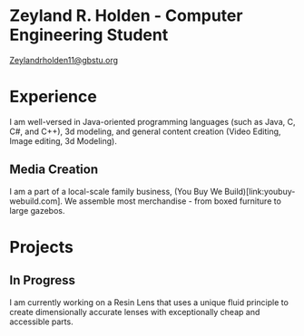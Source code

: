 # Zeyland R. Holden - Computer Engineering Student



[Zeylandrholden11@gbstu.org](mailto:Zeylandrholden11@gbstu.org)

# Experience
I am well-versed in Java-oriented programming languages (such as Java, C, C#, and C++), 3d modeling, and general content creation (Video Editing, Image editing, 3d Modeling).

## Media Creation

I am a part of a local-scale family business, (You Buy We Build)[link:youbuy-webuild.com]. We assemble most merchandise - from boxed furniture to large gazebos.
# Projects


## In Progress
I am currently working on a Resin Lens that uses a unique fluid principle to create dimensionally accurate lenses with exceptionally cheap and accessible parts.

<!--
**ZeylandH/ZeylandH** is a ✨ _special_ ✨ repository because its `README.md` (this file) appears on your GitHub profile.

Here are some ideas to get you started:

- 🔭 I’m currently working on ...
- 🌱 I’m currently learning ...
- 👯 I’m looking to collaborate on ...
- 🤔 I’m looking for help with ...
- 💬 Ask me about ...
- 📫 How to reach me: ...
- 😄 Pronouns: ...
- ⚡ Fun fact: ...
-->
